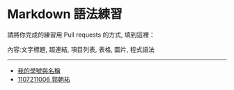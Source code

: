 # Markdown 語法練習

請將你完成的練習用 Pull requests 的方式, 填到這裡：

內容:文字標題, 超連結, 項目列表, 表格, 圖片, 程式語法

---

* [我的學號與名稱](https://github.com/devinliang/gitest/)
* [1107211006 郭朝祐](https://hackmd.io/tLa1HOorQ6yTf1sVkq6_qw?both)
